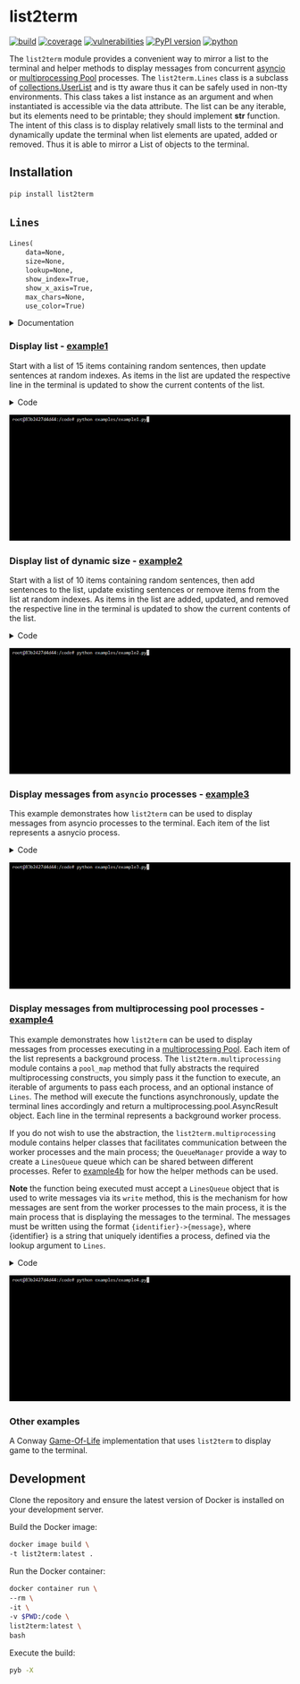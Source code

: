 # list2term
[![build](https://github.com/soda480/list2term/actions/workflows/main.yml/badge.svg?branch=main)](https://github.com/soda480/list2term/actions/workflows/main.yml)
[![coverage](https://img.shields.io/badge/coverage-92%25-brightgreen)](https://pybuilder.io/)
[![vulnerabilities](https://img.shields.io/badge/vulnerabilities-None-brightgreen)](https://pypi.org/project/bandit/)
[![PyPI version](https://badge.fury.io/py/list2term.svg)](https://badge.fury.io/py/list2term)
[![python](https://img.shields.io/badge/python-3.8%20%7C%203.9%20%7C%203.10%20%7C%203.11%20%7C%203.12-teal)](https://www.python.org/downloads/)

The `list2term` module provides a convenient way to mirror a list to the terminal and helper methods to display messages from concurrent [asyncio](https://docs.python.org/3/library/asyncio.html) or [multiprocessing Pool](https://docs.python.org/3/library/multiprocessing.html#multiprocessing.pool.Pool) processes. The `list2term.Lines` class is a subclass of [collections.UserList](https://docs.python.org/3/library/collections.html#collections.UserList) and is tty aware thus it can be safely used in non-tty environments. This class takes a list instance as an argument and when instantiated is accessible via the data attribute. The list can be any iterable, but its elements need to be printable; they should implement __str__ function. The intent of this class is to display relatively small lists to the terminal and dynamically update the terminal when list elements are upated, added or removed. Thus it is able to mirror a List of objects to the terminal.

## Installation
```bash
pip install list2term
```

## `Lines`

```
Lines(
    data=None,
    size=None,
    lookup=None,
    show_index=True,
    show_x_axis=True,
    max_chars=None,
    use_color=True)
```

<details><summary>Documentation</summary>

**Parameters**

> `data` - A list of items to mirror to the terminal.

> `size` - An integer designating the size of the initial list - each list item will be initialized to empty string. This parameter should not be used if providing a list of items using the `data` parameter. 

> `lookup` - A list containing unique identifiers that will be used to determine the index of the line to update when using the `write` method. This parameter should only be used when using `list2term` to print messages from background processes running in a multiprocessing pool. The size of the lookup list should be the same size as the `data` list or `size` if provided.

> `show_index` - A boolean to designate if the index for each list item is to be printed, default is True.

> `show_x_axis` - A boolean to designate if the X-axis is to be printed, default is False.

> `max_chars` - An integer designating the maximum length of any list item, if any item is longer than max_chars then the excess will be cut off and the last three digits will be replaced with '...', default is 150.

> `use_color` - A boolean to designate if each list index should be printed with color, default is True.

**Attributes**

> `data` - A real list object containing the contents of the `Lines` class.

**Functions**

> **write(str)**
>> Update appropriate line with the message contained within str. The str must be of the format `{identity}->{message}`. The index of the line to update is determined by extracting the identity contained within str, then returning the index of the identity from the `lookup` list provided to the `Lines` contructor. 

</details>

### Display list - [example1](https://github.com/soda480/list2term/blob/main/examples/example1.py)

Start with a list of 15 items containing random sentences, then update sentences at random indexes. As items in the list are updated the respective line in the terminal is updated to show the current contents of the list.

<details><summary>Code</summary>

```Python
import time
import random
from faker import Faker
from list2term import Lines

def main():
    print('Generating random sentences...')
    docgen = Faker()
    with Lines(size=15, show_x_axis=True, max_chars=100) as lines:
        for _ in range(200):
            index = random.randint(0, len(lines) - 1)
            lines[index] = docgen.sentence()
            time.sleep(.05)

if __name__ == '__main__':
    main()
```

</details>

![example1](https://raw.githubusercontent.com/soda480/list2term/main/docs/images/example1.gif)

### Display list of dynamic size - [example2](https://github.com/soda480/list2term/blob/main/examples/example2.py)

Start with a list of 10 items containing random sentences, then add sentences to the list, update existing sentences or remove items from the list at random indexes. As items in the list are added, updated, and removed the respective line in the terminal is updated to show the current contents of the list.

<details><summary>Code</summary>

```Python
import time
import random
from faker import Faker
from list2term import Lines

def main():
    print('Generating random sentences...')
    docgen = Faker()
    with Lines(data=[''] * 10, max_chars=100) as lines:
        for _ in range(100):
            index = random.randint(0, len(lines) - 1)
            lines[index] = docgen.sentence()
        for _ in range(100):
            update = ['update'] * 18
            append = ['append'] * 18
            pop = ['pop'] * 14
            clear = ['clear']
            choice = random.choice(append + pop + clear + update)
            if choice == 'pop':
                if len(lines) > 0:
                    index = random.randint(0, len(lines) - 1)
                    lines.pop(index)
            elif choice == 'append':
                lines.append(docgen.sentence())
            elif choice == 'update':
                if len(lines) > 0:
                    index = random.randint(0, len(lines) - 1)
                    lines[index] = docgen.sentence()
            else:
                if len(lines) > 0:
                    lines.pop()
                if len(lines) > 0:
                    lines.pop()
            time.sleep(.1)

if __name__ == '__main__':
    main()
```

</details>

![example2](https://raw.githubusercontent.com/soda480/list2term/main/docs/images/example2.gif)

### Display messages from `asyncio` processes - [example3](https://github.com/soda480/list2term/blob/main/examples/example3.py)

This example demonstrates how `list2term` can be used to display messages from asyncio processes to the terminal. Each item of the list represents a asnycio process.

<details><summary>Code</summary>

```Python
import asyncio
import random
from faker import Faker
from list2term import Lines

async def do_work(worker, lines):
    total = random.randint(10, 65)
    for _ in range(total):
        # mimic an IO-bound process
        await asyncio.sleep(random.choice([.05, .1, .15]))
        lines[worker] = f'processed {Faker().name()}'
    return total

async def run(workers):
    with Lines(size=workers) as lines:
        return await asyncio.gather(*(do_work(worker, lines) for worker in range(workers)))

def main():
    workers = 12
    print(f'Total of {workers} workers working concurrently')
    results = asyncio.run(run(workers))
    print(f'The {workers} workers processed a total of {sum(results)} items')

if __name__ == '__main__':
    main()
```

</details>

![example3](https://raw.githubusercontent.com/soda480/list2term/main/docs/images/example3.gif)


### Display messages from multiprocessing pool processes - [example4](https://github.com/soda480/list2term/blob/main/examples/example4.py)

This example demonstrates how `list2term` can be used to display messages from processes executing in a [multiprocessing Pool](https://docs.python.org/3/library/multiprocessing.html#using-a-pool-of-workers). Each item of the list represents a background process. The `list2term.multiprocessing` module contains a `pool_map` method that fully abstracts the required multiprocessing constructs, you simply pass it the function to execute, an iterable of arguments to pass each process, and an optional instance of `Lines`. The method will execute the functions asynchronously, update the terminal lines accordingly and return a multiprocessing.pool.AsyncResult object. Each line in the terminal represents a background worker process.

If you do not wish to use the abstraction, the `list2term.multiprocessing` module contains helper classes that facilitates communication between the worker processes and the main process; the `QueueManager` provide a way to create a `LinesQueue` queue which can be shared between different processes. Refer to [example4b](https://github.com/soda480/list2term/blob/main/examples/example4b.py) for how the helper methods can be used.

**Note** the function being executed must accept a `LinesQueue` object that is used to write messages via its `write` method, this is the mechanism for how messages are sent from the worker processes to the main process, it is the main process that is displaying the messages to the terminal. The messages must be written using the format `{identifier}->{message}`, where {identifier} is a string that uniquely identifies a process, defined via the lookup argument to `Lines`.

<details><summary>Code</summary>

```Python
import time
from list2term import Lines
from list2term.multiprocessing import pool_map
from list2term.multiprocessing import CONCURRENCY

def is_prime(num):
    if num == 1:
        return False
    for i in range(2, num):
        if (num % i) == 0:
            return False
    else:
        return True

def count_primes(start, stop, logger):
    worker_id = f'{start}:{stop}'
    primes = 0
    for number in range(start, stop):
        if is_prime(number):
            primes += 1
            logger.write(f'{worker_id}->{worker_id} {number} is prime')
    logger.write(f'{worker_id}->{worker_id} processing complete')
    return primes

def main(number):
    step = int(number / CONCURRENCY)
    print(f"Distributing {int(number / step)} ranges across {CONCURRENCY} workers running concurrently")
    iterable = [(index, index + step) for index in range(0, number, step)]
    lookup = [':'.join(map(str, item)) for item in iterable]
    # print to screen with lines context
    results = pool_map(count_primes, iterable, context=Lines(lookup=lookup))
    return sum(results.get())

if __name__ == '__main__':
    start = time.perf_counter()
    number = 100_000
    result = main(number)
    stop = time.perf_counter()
    print(f"Finished in {round(stop - start, 2)} seconds\nTotal number of primes between 0-{number}: {result}")
```

</details>

![example4](https://raw.githubusercontent.com/soda480/list2term/main/docs/images/example4.gif)


### Other examples

A Conway [Game-Of-Life](https://github.com/soda480/game-of-life) implementation that uses `list2term` to display game to the terminal.


## Development

Clone the repository and ensure the latest version of Docker is installed on your development server.

Build the Docker image:
```sh
docker image build \
-t list2term:latest .
```

Run the Docker container:
```sh
docker container run \
--rm \
-it \
-v $PWD:/code \
list2term:latest \
bash
```

Execute the build:
```sh
pyb -X
```
